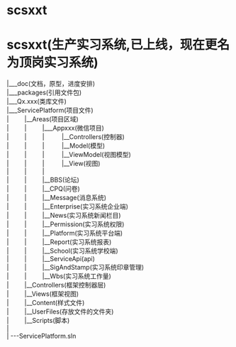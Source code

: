 # scsxxt
# scsxxt(生产实习系统,已上线，现在更名为顶岗实习系统)
|___doc(文档，原型，进度安排)  
|___packages(引用文件包)  
|___Qx.xxx(类库文件)  
|___ServicePlatform(项目文件)  
|&nbsp;&nbsp;&nbsp;&nbsp;&nbsp;&nbsp;&nbsp;&nbsp;&nbsp;|__Areas(项目区域)  
|&nbsp;&nbsp;&nbsp;&nbsp;&nbsp;&nbsp;&nbsp;&nbsp;&nbsp;|&nbsp;&nbsp;&nbsp;&nbsp;&nbsp;&nbsp;&nbsp;&nbsp;&nbsp;|___Appxxx(微信项目)  
|&nbsp;&nbsp;&nbsp;&nbsp;&nbsp;&nbsp;&nbsp;&nbsp;&nbsp;|&nbsp;&nbsp;&nbsp;&nbsp;&nbsp;&nbsp;&nbsp;&nbsp;&nbsp;|&nbsp;&nbsp;&nbsp;&nbsp;&nbsp;&nbsp;&nbsp;&nbsp;&nbsp;&nbsp;|__Controllers(控制器)  
|&nbsp;&nbsp;&nbsp;&nbsp;&nbsp;&nbsp;&nbsp;&nbsp;&nbsp;|&nbsp;&nbsp;&nbsp;&nbsp;&nbsp;&nbsp;&nbsp;&nbsp;&nbsp;|&nbsp;&nbsp;&nbsp;&nbsp;&nbsp;&nbsp;&nbsp;&nbsp;&nbsp;&nbsp;|__Model(模型)  
|&nbsp;&nbsp;&nbsp;&nbsp;&nbsp;&nbsp;&nbsp;&nbsp;&nbsp;|&nbsp;&nbsp;&nbsp;&nbsp;&nbsp;&nbsp;&nbsp;&nbsp;&nbsp;|&nbsp;&nbsp;&nbsp;&nbsp;&nbsp;&nbsp;&nbsp;&nbsp;&nbsp;&nbsp;|__ViewModel(视图模型)  
|&nbsp;&nbsp;&nbsp;&nbsp;&nbsp;&nbsp;&nbsp;&nbsp;&nbsp;|&nbsp;&nbsp;&nbsp;&nbsp;&nbsp;&nbsp;&nbsp;&nbsp;&nbsp;|&nbsp;&nbsp;&nbsp;&nbsp;&nbsp;&nbsp;&nbsp;&nbsp;&nbsp;&nbsp;|__View(视图)  
|&nbsp;&nbsp;&nbsp;&nbsp;&nbsp;&nbsp;&nbsp;&nbsp;&nbsp;|&nbsp;&nbsp;&nbsp;&nbsp;&nbsp;&nbsp;&nbsp;&nbsp;&nbsp;|  
|&nbsp;&nbsp;&nbsp;&nbsp;&nbsp;&nbsp;&nbsp;&nbsp;&nbsp;|&nbsp;&nbsp;&nbsp;&nbsp;&nbsp;&nbsp;&nbsp;&nbsp;&nbsp;|__BBS(论坛)   
|&nbsp;&nbsp;&nbsp;&nbsp;&nbsp;&nbsp;&nbsp;&nbsp;&nbsp;|&nbsp;&nbsp;&nbsp;&nbsp;&nbsp;&nbsp;&nbsp;&nbsp;&nbsp;|__CPQ(问卷)  
|&nbsp;&nbsp;&nbsp;&nbsp;&nbsp;&nbsp;&nbsp;&nbsp;&nbsp;|&nbsp;&nbsp;&nbsp;&nbsp;&nbsp;&nbsp;&nbsp;&nbsp;&nbsp;|__Message(消息系统)  
|&nbsp;&nbsp;&nbsp;&nbsp;&nbsp;&nbsp;&nbsp;&nbsp;&nbsp;|&nbsp;&nbsp;&nbsp;&nbsp;&nbsp;&nbsp;&nbsp;&nbsp;&nbsp;|__Enterprise(实习系统企业端)  
|&nbsp;&nbsp;&nbsp;&nbsp;&nbsp;&nbsp;&nbsp;&nbsp;&nbsp;|&nbsp;&nbsp;&nbsp;&nbsp;&nbsp;&nbsp;&nbsp;&nbsp;&nbsp;|__News(实习系统新闻栏目)  
|&nbsp;&nbsp;&nbsp;&nbsp;&nbsp;&nbsp;&nbsp;&nbsp;&nbsp;|&nbsp;&nbsp;&nbsp;&nbsp;&nbsp;&nbsp;&nbsp;&nbsp;&nbsp;|__Permission(实习系统权限)  
|&nbsp;&nbsp;&nbsp;&nbsp;&nbsp;&nbsp;&nbsp;&nbsp;&nbsp;|&nbsp;&nbsp;&nbsp;&nbsp;&nbsp;&nbsp;&nbsp;&nbsp;&nbsp;|__Platform(实习系统平台端)  
|&nbsp;&nbsp;&nbsp;&nbsp;&nbsp;&nbsp;&nbsp;&nbsp;&nbsp;|&nbsp;&nbsp;&nbsp;&nbsp;&nbsp;&nbsp;&nbsp;&nbsp;&nbsp;|__Report(实习系统报表)  
|&nbsp;&nbsp;&nbsp;&nbsp;&nbsp;&nbsp;&nbsp;&nbsp;&nbsp;|&nbsp;&nbsp;&nbsp;&nbsp;&nbsp;&nbsp;&nbsp;&nbsp;&nbsp;|__School(实习系统学校端)  
|&nbsp;&nbsp;&nbsp;&nbsp;&nbsp;&nbsp;&nbsp;&nbsp;&nbsp;|&nbsp;&nbsp;&nbsp;&nbsp;&nbsp;&nbsp;&nbsp;&nbsp;&nbsp;|__ServiceApi(api)  
|&nbsp;&nbsp;&nbsp;&nbsp;&nbsp;&nbsp;&nbsp;&nbsp;&nbsp;|&nbsp;&nbsp;&nbsp;&nbsp;&nbsp;&nbsp;&nbsp;&nbsp;&nbsp;|__SigAndStamp(实习系统印章管理)  
|&nbsp;&nbsp;&nbsp;&nbsp;&nbsp;&nbsp;&nbsp;&nbsp;&nbsp;|&nbsp;&nbsp;&nbsp;&nbsp;&nbsp;&nbsp;&nbsp;&nbsp;&nbsp;|__Wbs(实习系统工作量)  
|&nbsp;&nbsp;&nbsp;&nbsp;&nbsp;&nbsp;&nbsp;&nbsp;&nbsp;|__Controllers(框架控制器层)  
|&nbsp;&nbsp;&nbsp;&nbsp;&nbsp;&nbsp;&nbsp;&nbsp;&nbsp;|__Views(框架视图)  
|&nbsp;&nbsp;&nbsp;&nbsp;&nbsp;&nbsp;&nbsp;&nbsp;&nbsp;|__Content(样式文件)  
|&nbsp;&nbsp;&nbsp;&nbsp;&nbsp;&nbsp;&nbsp;&nbsp;&nbsp;|__UserFiles(存放文件的文件夹)  
|&nbsp;&nbsp;&nbsp;&nbsp;&nbsp;&nbsp;&nbsp;&nbsp;&nbsp;|__Scripts(脚本)  
|  
|&nbsp;---ServicePlatform.sln
